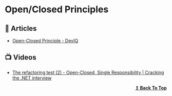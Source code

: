 # Open/Closed Principles

## 📕 Articles
- [Open-Closed Principle - DevIQ](https://deviq.com/principles/open-closed-principle)

## 📺 Videos

- [The refactoring test (2) - Open-Closed, Single Responsibility | Cracking the .NET interview](https://www.youtube.com/watch?v=Yd4GnWeEkIY)

<div align="right">
  <b><a href="#contents">↥ Back To Top</a></b>
</div>
